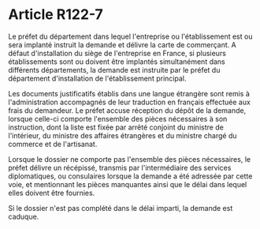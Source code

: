 # Article R122-7

Le préfet du département dans lequel l'entreprise ou l'établissement est ou sera implanté instruit la demande et délivre la carte de commerçant. A défaut d'installation du siège de l'entreprise en France, si plusieurs établissements sont ou doivent être implantés simultanément dans différents départements, la demande est instruite par le préfet du département d'installation de l'établissement principal.

Les documents justificatifs établis dans une langue étrangère sont remis à l'administration accompagnés de leur traduction en français effectuée aux frais du demandeur. Le préfet accuse réception du dépôt de la demande, lorsque celle-ci comporte l'ensemble des pièces nécessaires à son instruction, dont la liste est fixée par arrêté conjoint du ministre de l'intérieur, du ministre des affaires étrangères et du ministre chargé du commerce et de l'artisanat.

Lorsque le dossier ne comporte pas l'ensemble des pièces nécessaires, le préfet délivre un récépissé, transmis par l'intermédiaire des services diplomatiques, ou consulaires lorsque la demande a été adressée par cette voie, et mentionnant les pièces manquantes ainsi que le délai dans lequel elles doivent être fournies.

Si le dossier n'est pas complété dans le délai imparti, la demande est caduque.
